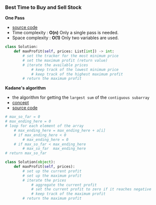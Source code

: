 ### Best Time to Buy and Sell Stock
**One Pass**
- [source code](source/one_pass.py)
- Time complexity : **O(n)** Only a single pass is needed.
- Space complexity : **O(1)** Only two variables are used.
```python
class Solution:
    def maxProfit(self, prices: List[int]) -> int:
        # set the tracker for the most minimum price 
        # set the maximum profit (return value)
        # iterate the available prices 
            # keep track of the lowest minimum price 
            # keep track of the highest maximum profit  
        # return the maximum profit
```

**Kadane's algorithm**
- the algorithm for getting the `largest sum` of the `contiguous subarray`
- [concept](image/kadane.png)
- [source code](source/kadane.py)
```python
# max_so_far = 0 
# max_ending_here = 0  
# loop for each element of the array 
    # max_ending_here = max_ending_here + a[i]
    # if max_ending_here < 0 
        # max_ending_here = 0 
    # if max_so_far < max_ending_here 
        # max_so_far  max_ending_here 
# return max_so_far 
```
```python
class Solution(object):
    def maxProfit(self, prices):
        # set up the current profit 
        # set up the maximum profit 
        # iterate the prices 
            # aggregate the current profit 
            # set the current profit to zero if it reaches negative
            # keep track of the maximum profit 
        # return the maximum profit 
```